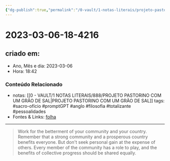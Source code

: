 ```yaml
---
{"dg-publish":true,"permalink":"/0-vault/1-notas-literais/projeto-pastorino/2023-03-06-18-4216/","title":"2023-03-06-18-4216","tags":["sacro-ofício","promptGPT","anglo","filosofia","totalizante","pessoalidades"],"dgHomeLink":true,"dgShowLocalGraph":true,"dgShowFileTree":true,"dgEnableSearch":true}
---
```


# 2023-03-06-18-4216

## criado em: 
-  Ano, Mês e dia: 2023-03-06
- Hora: 18:42

### Conteúdo Relacionado
- notas: [[0 - VAULT/1 NOTAS LITERAIS/888/PROJETO PASTORINO COM UM GRÃO DE SAL\|PROJETO PASTORINO COM UM GRÃO DE SAL]]
tags: #sacro-ofício #promptGPT #anglo #filosofia #totalizante #pessoalidades 
- Fontes & Links: [folha](https://www1.folha.uol.com.br/folha/livrariadafolha/825139-ha-cem-anos-nascia-carlos-torres-pastorino-autor-de-minutos-de-sabedoria.shtml)
---
>Work for the betterment of your community and your country. Remember that a strong community and a prosperous country benefits everyone. But don't seek personal gain at the expense of others. Every member of the community has a role to play, and the benefits of collective progress should be shared equally.